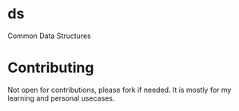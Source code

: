 # ds
Common Data Structures

# Contributing
Not open for contributions, please fork if needed. It is mostly for my learning and personal usecases.
